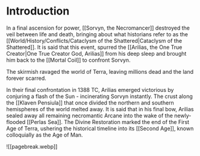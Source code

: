 # Introduction
In a final ascension for power, [[Sorvyn, the Necromancer]] destroyed the veil between life and death, bringing about what historians refer to as the [[World/History/Conflicts/Cataclysm of the Shattered|Cataclysm of the Shattered]]. It is said that this event, spurred the [[Arilias, the One True Creator|One True Creator God, Arilias]] from his deep sleep and brought him back to the [[Mortal Coil]] to confront Sorvyn.

The skirmish ravaged the world of Terra, leaving millions dead and the land forever scarred.

In their final confrontation in 1388 TC, Arilias emerged victorious by conjuring a flash of the Sun - incinerating Sorvyn instantly. The crust along the [[Klaven Pensiula]] that once divided the northern and southern hemispheres of the world melted away. It is said that in his final bow, Arilias sealed away all remaining necromantic Arcane into the wake of the newly-flooded [[Perlas Sea]]. The Divine Restoration marked the end of the First Age of Terra, ushering the historical timeline into its [[Second Age]], known colloquially as the Age of Man.

![[pagebreak.webp]]